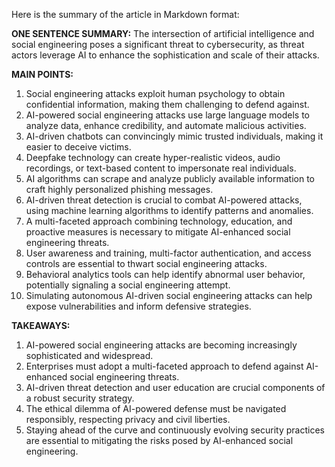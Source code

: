 Here is the summary of the article in Markdown format:

**ONE SENTENCE SUMMARY:**
The intersection of artificial intelligence and social engineering poses a significant threat to cybersecurity, as threat actors leverage AI to enhance the sophistication and scale of their attacks.

**MAIN POINTS:**

1. Social engineering attacks exploit human psychology to obtain confidential information, making them challenging to defend against.
2. AI-powered social engineering attacks use large language models to analyze data, enhance credibility, and automate malicious activities.
3. AI-driven chatbots can convincingly mimic trusted individuals, making it easier to deceive victims.
4. Deepfake technology can create hyper-realistic videos, audio recordings, or text-based content to impersonate real individuals.
5. AI algorithms can scrape and analyze publicly available information to craft highly personalized phishing messages.
6. AI-driven threat detection is crucial to combat AI-powered attacks, using machine learning algorithms to identify patterns and anomalies.
7. A multi-faceted approach combining technology, education, and proactive measures is necessary to mitigate AI-enhanced social engineering threats.
8. User awareness and training, multi-factor authentication, and access controls are essential to thwart social engineering attacks.
9. Behavioral analytics tools can help identify abnormal user behavior, potentially signaling a social engineering attempt.
10. Simulating autonomous AI-driven social engineering attacks can help expose vulnerabilities and inform defensive strategies.

**TAKEAWAYS:**

1. AI-powered social engineering attacks are becoming increasingly sophisticated and widespread.
2. Enterprises must adopt a multi-faceted approach to defend against AI-enhanced social engineering threats.
3. AI-driven threat detection and user education are crucial components of a robust security strategy.
4. The ethical dilemma of AI-powered defense must be navigated responsibly, respecting privacy and civil liberties.
5. Staying ahead of the curve and continuously evolving security practices are essential to mitigating the risks posed by AI-enhanced social engineering.
